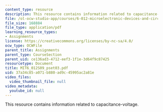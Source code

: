 ```yaml
---
content_type: resource
description: This resource contains information related to capacitance-voltage.
file: /ol-ocw-studio-app/courses/6-012-microelectronic-devices-and-circuits-spring-2009/37a34c85a071b880ad9c45995ac2a81e_MIT6_012S09_pset03.pdf
file_size: 168884
file_type: application/pdf
learning_resource_types:
- Assignments
license: https://creativecommons.org/licenses/by-nc-sa/4.0/
ocw_type: OCWFile
parent_title: Assignments
parent_type: CourseSection
parent_uid: ce136ad3-4712-eef3-1f1e-3d64f9c87425
resourcetype: Document
title: MIT6_012S09_pset03.pdf
uid: 37a34c85-a071-b880-ad9c-45995ac2a81e
video_files:
  video_thumbnail_file: null
video_metadata:
  youtube_id: null
---
```

This resource contains information related to capacitance-voltage.